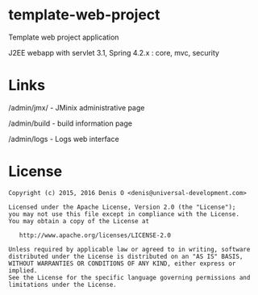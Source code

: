 # template-web-project
Template web project application

J2EE webapp with servlet 3.1, Spring 4.2.x : core, mvc, security

Links
=====

/admin/jmx/ - JMinix administrative page

/admin/build - build information page

/admin/logs - Logs web interface

License
=======
 
    Copyright (c) 2015, 2016 Denis O <denis@universal-development.com>
 
    Licensed under the Apache License, Version 2.0 (the "License");
    you may not use this file except in compliance with the License.
    You may obtain a copy of the License at
 
       http://www.apache.org/licenses/LICENSE-2.0
 
    Unless required by applicable law or agreed to in writing, software
    distributed under the License is distributed on an "AS IS" BASIS,
    WITHOUT WARRANTIES OR CONDITIONS OF ANY KIND, either express or implied.
    See the License for the specific language governing permissions and
    limitations under the License.


